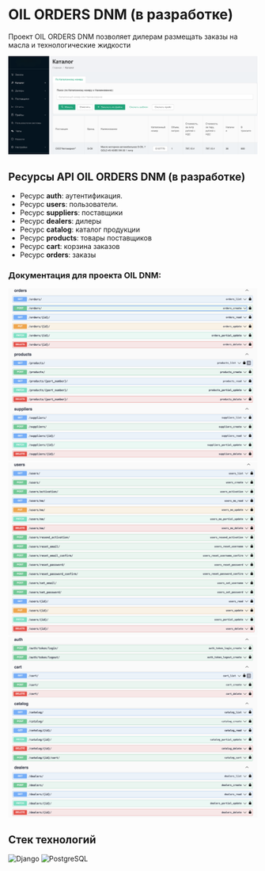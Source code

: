 # OIL ORDERS DNM (в разработке)

Проект OIL ORDERS DNM позволяет дилерам размещать заказы на масла и технологические жидкости

<img src="example.png" width="800" height: auto>


## Ресурсы API OIL ORDERS DNM (в разработке)

* Ресурс **auth**: аутентификация.
* Ресурс **users**: пользователи.
* Ресурс **suppliers**: поставщики
* Ресурс **dealers**: дилеры
* Ресурс **catalog**: каталог продукции
* Ресурс **products**: товары поставщиков
* Ресурс **cart**: корзина заказов
* Ресурс **orders**: заказы

### Документация для проекта OIL DNM:

<img src="swagger_1.png" width="800" height: auto>
<img src="swagger_2.png" width="800" height: auto>
<img src="swagger_3.png" width="800" height: auto>


## Стек технологий

![Django](https://img.shields.io/badge/Django-092E20?logo=django&logoColor=white)
![PostgreSQL](https://img.shields.io/badge/PostgreSQL-336791?logo=postgresql&logoColor=white)
